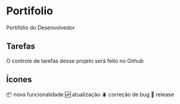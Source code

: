 # Portifolio

Portifólio do Desenvolvedor

## Tarefas

O controle de tarefas desse projeto será feito no Github

## Ícones

:package: nova funcionalidade
:up: atualização
:beetle: correção de bug
:checkered_flag: release


